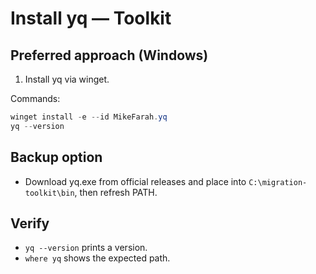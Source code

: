 # Install yq — Toolkit

## Preferred approach (Windows)
1. Install yq via winget.

Commands:
```powershell
winget install -e --id MikeFarah.yq
yq --version
```

## Backup option
- Download yq.exe from official releases and place into `C:\migration-toolkit\bin`, then refresh PATH.

## Verify
- `yq --version` prints a version.
- `where yq` shows the expected path.
